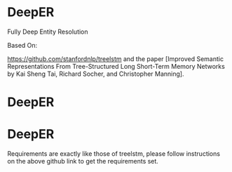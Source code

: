 # DeepER
Fully Deep Entity Resolution


Based On:

https://github.com/stanfordnlp/treelstm and the paper [Improved Semantic Representations From Tree-Structured Long Short-Term Memory Networks by Kai Sheng Tai, Richard Socher, and Christopher Manning].
# DeepER
# DeepER

Requirements are exactly like those of treelstm, please follow instructions on the above github link to get the requirements set.
